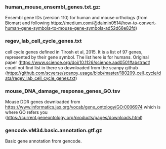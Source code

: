 ### human_mouse_ensembl_genes.txt.gz: 
Ensembl gene IDs (version 110) for human and mouse orthologs (from Biomart and following https://medium.com/@daimin0514/how-to-convert-human-gene-symbols-to-mouse-gene-symbols-ad52d68e82fd)
### regev_lab_cell_cycle_genes.txt
cell cycle genes defined in Tirosh et al, 2015. It is a list of 97 genes, represented by their gene symbol. The list here is for humans. Original paper (https://www.science.org/doi/10.1126/science.aad0501#abstract) coudl not find list in there so downloaded from the scanpy github (https://github.com/scverse/scanpy_usage/blob/master/180209_cell_cycle/data/regev_lab_cell_cycle_genes.txt)
### mouse_DNA_damage_response_genes_GO.tsv
Mouse DDR genes downloaded from https://www.informatics.jax.org/vocab/gene_ontology/GO:0006974 which is where GO refers you (https://current.geneontology.org/products/pages/downloads.html)
### gencode.vM34.basic.annotation.gtf.gz
Basic gene annotation from gencode. 